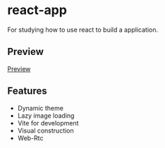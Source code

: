 # react-app

For studying how to use react to build a application.

## Preview

[Preview](https://fortune-cook1e.github.io/react-app)

## Features

- Dynamic theme
- Lazy image loading
- Vite for development
- Visual construction
- Web-Rtc
